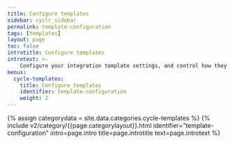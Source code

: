 ```yaml
---
title: Configure templates
sidebar: cyclr_sidebar
permalink: template-configuration
tags: [templates]
layout: page
toc: false
introtitle: Configure templates
introtext: >-
    Configure your integration template settings, and control how they process data.
menus:
  cycle-templates:
    title: Configure templates
    identifier: template-configuration
    weight: 2
---
```

{% assign categorydata = site.data.categories.cycle-templates %}
{% include v2/category/{{page.categorylayout}}.html identifier="template-configuration" intro=page.intro title=page.introtitle text=page.introtext %}

